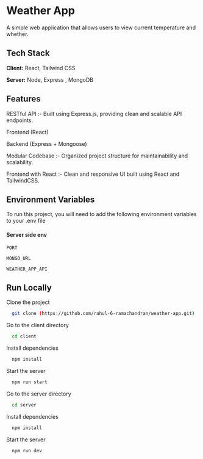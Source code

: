 
# Weather App

A simple web application that allows users to view current temperature and whether.


## Tech Stack

**Client:** React, Tailwind CSS

**Server:** Node, Express , MongoDB


## Features

 RESTful API :- 
Built using Express.js, providing clean and scalable API endpoints.

Frontend (React)

Backend (Express + Mongoose)

 Modular Codebase :-
Organized project structure for maintainability and scalability.

 Frontend with React :-
Clean and responsive UI built using React and TailwindCSS.


## Environment Variables

To run this project, you will need to add the following environment variables to your .env file

#### Server side env

`PORT`

`MONGO_URL`

`WEATHER_APP_API`

## Run Locally

Clone the project

```bash
  git clone (https://github.com/rahul-6-ramachandran/weather-app.git)
```

Go to the client directory

```bash
  cd client
```

Install dependencies

```bash
  npm install
```

Start the server

```bash
  npm run start
```
Go to the server directory

```bash
  cd server
```

Install dependencies

```bash
  npm install
```

Start the server

```bash
  npm run dev
```
